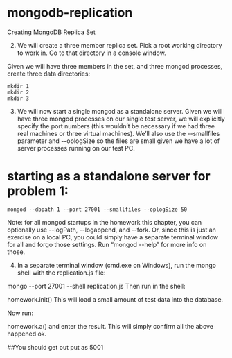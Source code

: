 # mongodb-replication
Creating MongoDB Replica Set

2. We will create a three member replica set. Pick a root working directory to work in. Go to that directory in a console window.

Given we will have three members in the set, and three mongod processes, create three data directories:
```
mkdir 1
mkdir 2
mkdir 3
```

3. We will now start a single mongod as a standalone server. Given we will have three mongod processes on our single test server, we will explicitly specify the port numbers (this wouldn’t be necessary if we had three real machines or three virtual machines). We’ll also use the --smallfiles parameter and --oplogSize so the files are small given we have a lot of server processes running on our test PC.

# starting as a standalone server for problem 1:
```
mongod --dbpath 1 --port 27001 --smallfiles --oplogSize 50
```
Note: for all mongod startups in the homework this chapter, you can optionally use --logPath, --logappend, and --fork. Or, since this is just an exercise on a local PC, you could simply have a separate terminal window for all and forgo those settings. Run “mongod --help” for more info on those.

4. In a separate terminal window (cmd.exe on Windows), run the mongo shell with the replication.js file:

mongo --port 27001 --shell replication.js
Then run in the shell:

homework.init()
This will load a small amount of test data into the database.

Now run:

homework.a() and enter the result. This will simply confirm all the above happened ok.

##You should get out put as 5001
